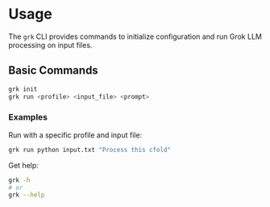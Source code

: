  # Usage

 The `grk` CLI provides commands to initialize configuration and run Grok LLM processing on input files.

 ## Basic Commands

 ```bash
 grk init
 grk run <profile> <input_file> <prompt>
 ```

 ### Examples

 Run with a specific profile and input file:

 ```bash
 grk run python input.txt "Process this cfold"
 ```

 Get help:

 ```bash
 grk -h
 # or
 grk --help
 ```
